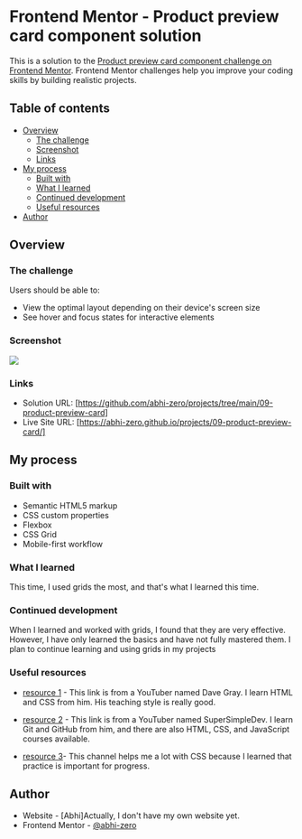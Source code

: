 # Frontend Mentor - Product preview card component solution

This is a solution to the [Product preview card component challenge on Frontend Mentor](https://www.frontendmentor.io/challenges/product-preview-card-component-GO7UmttRfa). Frontend Mentor challenges help you improve your coding skills by building realistic projects. 

## Table of contents

- [Overview](#overview)
  - [The challenge](#the-challenge)
  - [Screenshot](#screenshot)
  - [Links](#links)
- [My process](#my-process)
  - [Built with](#built-with)
  - [What I learned](#what-i-learned)
  - [Continued development](#continued-development)
  - [Useful resources](#useful-resources)
- [Author](#author)



## Overview

### The challenge

Users should be able to:

- View the optimal layout depending on their device's screen size
- See hover and focus states for interactive elements

### Screenshot

![](./screenshot.jpg)



### Links

- Solution URL: [https://github.com/abhi-zero/projects/tree/main/09-product-preview-card]
- Live Site URL: [https://abhi-zero.github.io/projects/09-product-preview-card/]

## My process

### Built with

- Semantic HTML5 markup
- CSS custom properties
- Flexbox
- CSS Grid
- Mobile-first workflow



### What I learned

This time, I used grids the most, and that's what I learned this time.

### Continued development

When I learned and worked with grids, I found that they are very effective. However, I have only learned the basics and have not fully mastered them. I plan to continue learning and using grids in my projects



### Useful resources

- [resource 1](www.youtube.com/@DaveGrayTeachesCode) - This link is from a YouTuber named Dave Gray. I learn HTML and CSS from him. His teaching style is really good.

- [resource 2](www.youtube.com/@SuperSimpleDev) - This link is from a YouTuber named SuperSimpleDev. I learn Git and GitHub from him, and there are also HTML, CSS, and JavaScript courses available.

- [resource 3](https://www.youtube.com/@sheryians)- This channel helps me a lot with CSS because I learned that practice is important for progress.



## Author

- Website - [Abhi]Actually, I don't have my own website yet.
- Frontend Mentor - [@abhi-zero](https://www.frontendmentor.io/profile/abhi-zero)


